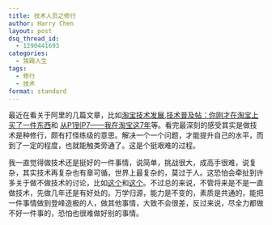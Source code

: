 ```yaml
---
title: 技术人员之修行
author: Harry Chen
layout: post
dsq_thread_id:
  - 1290441693
categories:
  - 挨踢人生
tags:
  - 修行
  - 技术
format: standard
---
```


  最近在看关于阿里的几篇文章，比如[淘宝技术发展][1],[技术普及帖：你刚才在淘宝上买了一件东西][2]和 [从P1到P7——我在淘宝这7年][3]等。看完最深刻的感受其实是做技术是种修行，颇有打怪练级的意思。解决一个一个问题，才能提升自己的水平，而到了一定的程度，也就能触类旁通了。这是个挺艰难的过程。

  我一直觉得做技术还是挺好的一件事情，说简单，挑战很大，成高手很难，说复杂，其实技术再复杂也有章可循，世界上最复杂的，莫过于人。这恐怕会牵扯到许多关于做不做技术的讨论，比如[这个][4]和[这个][5]。不过总的来说，不管将来是不是一直做技术，先做几年还是有好处的。万学归源，能力是不变的，素质是共通的，能把一件事情做到登峰造极的人，做其他事情，大致不会很差，反过来说，尽全力都做不好一件事的，恐怕也很难做好别的事情。

   [1]: http://kb.cnblogs.com/page/132724/ (淘宝技术发展)
   [2]: http://kb.cnblogs.com/page/132716/ (技术普及帖：你刚才在淘宝上买了一件东西)
   [3]: http://kb.cnblogs.com/page/132752/ (从P1到P7——我在淘宝这7年)
   [4]: http://kb.cnblogs.com/page/131719/ (关于IT行业人员吃的都是青春饭？)
   [5]: http://kb.cnblogs.com/page/131717/ (IT单身男士必看【找女友-单身程序员】)

